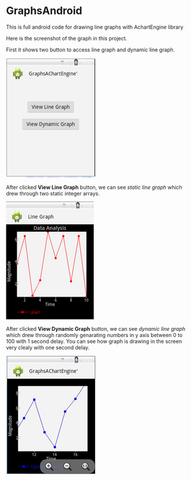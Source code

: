 GraphsAndroid
=============

This is full android code for drawing line graphs with AchartEngine library

Here is the screenshot of the graph in this project.

First it shows two button to access line graph and dynamic line graph.

![Alt text](https://github.com/Shashika/GraphsAndroid/blob/master/ScreenShots/Screen.JPG "Window")

After clicked **View Line Graph** button, we can see *static line graph* which drew through two static integer arrays.

![Alt text](https://github.com/Shashika/GraphsAndroid/blob/master/ScreenShots/LineGraph.jpg "Screen Shot")

After clicked **View Dynamic Graph** button, we can see *dynamic line graph* which drew through randomly genarating numbers in y axis between 0 to 100 with 1 second delay. You can see how graph is drawing in the screen very clealy with one second delay.

![Alt text](https://github.com/Shashika/GraphsAndroid/blob/master/ScreenShots/ScreenDynamic.JPG "Dynamic")
